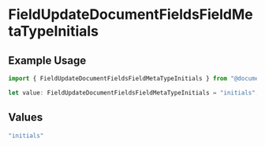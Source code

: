 # FieldUpdateDocumentFieldsFieldMetaTypeInitials

## Example Usage

```typescript
import { FieldUpdateDocumentFieldsFieldMetaTypeInitials } from "@documenso/sdk-typescript/models/operations";

let value: FieldUpdateDocumentFieldsFieldMetaTypeInitials = "initials";
```

## Values

```typescript
"initials"
```